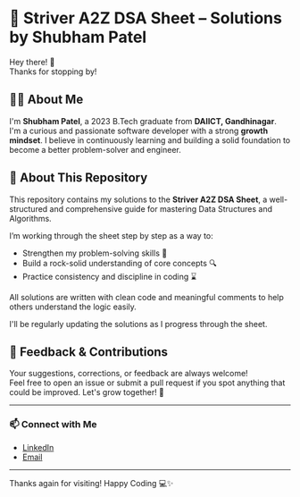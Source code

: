 # 🧠 Striver A2Z DSA Sheet – Solutions by Shubham Patel

Hey there! 👋  
Thanks for stopping by!

## 👨‍💻 About Me

I'm **Shubham Patel**, a 2023 B.Tech graduate from **DAIICT, Gandhinagar**.  
I'm a curious and passionate software developer with a strong **growth mindset**. I believe in continuously learning and building a solid foundation to become a better problem-solver and engineer.

## 📘 About This Repository

This repository contains my solutions to the **Striver A2Z DSA Sheet**, a well-structured and comprehensive guide for mastering Data Structures and Algorithms.

I’m working through the sheet step by step as a way to:
- Strengthen my problem-solving skills 🧩  
- Build a rock-solid understanding of core concepts 🔍  
- Practice consistency and discipline in coding ⌛

All solutions are written with clean code and meaningful comments to help others understand the logic easily.


I'll be regularly updating the solutions as I progress through the sheet.

## 💬 Feedback & Contributions

Your suggestions, corrections, or feedback are always welcome!  
Feel free to open an issue or submit a pull request if you spot anything that could be improved. Let's grow together! 🚀

---

### 📫 Connect with Me

- [LinkedIn](https://www.linkedin.com/in/shubham-patel-6b01131b8/)
- [Email](mailto:shubham2610codes@gmail.com)

---

Thanks again for visiting! Happy Coding 💻✨
